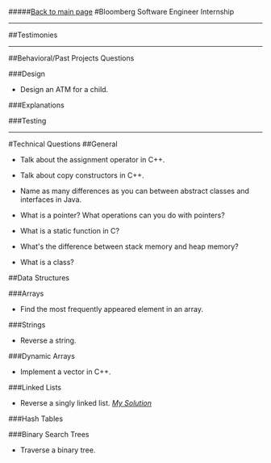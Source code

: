 #####[Back to main page](../README.md)
#Bloomberg Software Engineer Internship

-----------
##Testimonies

----------------
##Behavioral/Past Projects Questions

###Design
- Design an ATM for a child.

###Explanations

###Testing

------------
#Technical Questions
##General
- Talk about the assignment operator in C++.

- Talk about copy constructors in C++.

- Name as many differences as you can between abstract classes and interfaces in Java.

- What is a pointer? What operations can you do with pointers?

- What is a static function in C?

- What's the difference between stack memory and heap memory?

- What is a class?

##Data Structures

###Arrays
- Find the most frequently appeared element in an array.

###Strings
- Reverse a string.

###Dynamic Arrays
- Implement a vector in C++.

###Linked Lists
- Reverse a singly linked list. [*My Solution*](./linked-lists/LinkedList.java)

###Hash Tables

###Binary Search Trees
- Traverse a binary tree.

